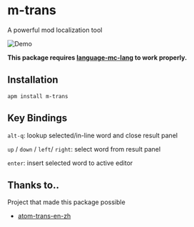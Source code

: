 # m-trans

A powerful mod localization tool

![Demo](https://github.com/Snownee/m-trans/raw/master/mTrans.gif)

**This package requires [language-mc-lang](https://github.com/Snownee/language-mc-lang) to work properly.**

## Installation

```
apm install m-trans
```

## Key Bindings

`alt-q`: lookup selected/in-line word and close result panel

`up` / `down` / `left`/ `right`: select word from result panel

`enter`: insert selected word to active editor

## Thanks to..

Project that made this package possible
* [atom-trans-en-zh](https://github.com/alim0x/atom-trans-en-zh)
